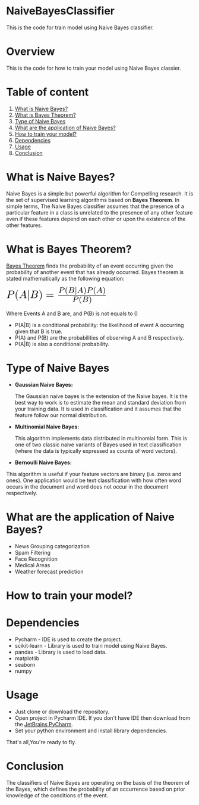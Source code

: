 # NaiveBayesClassifier

This is the code for train model using Naive Bayes classifier.

# Overview

This is the code for how to train your model using Naive Bayes classier.

# Table of content

1.  [What is Naive Bayes?](#what-is-naive-bayes)
2.  [What is Bayes Theorem?](#what-is-bayes-theorem)
3.  [Type of Naive Bayes](#type-of-naive-bayes)
4.  [What are the application of Naive Bayes?](#what-are-the-application-of-naive-bayes)
5.  [How to train your model?](#how-to-train-your-model)
6.  [Dependencies](#dependencies)
7.  [Usage](#usage)
8.  [Conclusion](#conclusion)

# What is Naive Bayes?

Naive Bayes is a simple but powerful algorithm for Compelling research.
It is the set of supervised learning algorithms based on **Bayes
Theorem**. In simple terms, The Naive Bayes classifier assumes that the
presence of a particular feature in a class is unrelated to the presence
of any other feature even if these features depend on each other or upon
the existence of the other features.

# What is Bayes Theorem?

[Bayes Theorem](https://en.wikipedia.org/wiki/Bayes%27_theorem) finds
the probability of an event occurring given the probability of another
event that has already occurred. Bayes theorem is stated mathematically
as the following equation:

![bayes theorem equation](images/bt.svg "Bayes Theorem Equation")

Where Events A and B are, and P(B) is not equals to 0

- P(A|B) is a conditional probability: the likelihood of event A
  occurring given that B is true.
- P(A) and P(B) are the probabilities of observing A and B respectively.
- P(A|B) is also a conditional probability.


# Type of Naive Bayes

- **Gaussian Naive Bayes:**

  The Gaussian naive bayes is the extension of the Naive bayes. It is
  the best way to work is to estimate the mean and standard deviation
  from your training data. It is used in classification and it assumes
  that the feature follow our normal distribution.

- **Multinomial Naive Bayes:**

  This algorithm implements data distributed in multinomial form. This
  is one of two classic naive variants of Bayes used in text
  classification (where the data is typically expressed as counts of
  word vectors).

- **Bernoulli Naive Bayes:**

This algorithm is useful if your feature vectors are binary (i.e. zeros
and ones). One application would be text classification with how often
word occurs in the document and word does not occur in the document
respectively.


# What are the application of Naive Bayes?

- News Grouping categorization
- Spam Filtering
- Face Recognition
- Medical Areas
- Weather forecast prediction

# How to train your model?


# Dependencies

- Pycharm - IDE is used to create the project.
- scikit-learn - Library is used to train model using Naive Bayes.
- pandas - Library is used to load data.
- matplotlib
- seaborn
- numpy

# Usage

- Just clone or download the repository.
- Open project in Pycharm IDE. If you don't have IDE then download from
  the [JetBrains PyCharm](https://www.jetbrains.com/pycharm/download/).
- Set your python environment and install library dependencies.

That's all,You're ready to fly.

# Conclusion

The classifiers of Naive Bayes are operating on the basis of the theorem
of the Bayes, which defines the probability of an occurrence based on
prior knowledge of the conditions of the event.
